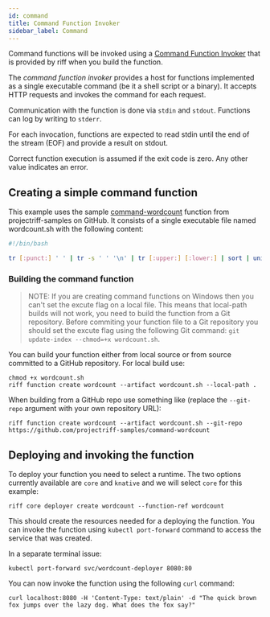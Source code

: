 ```yaml
---
id: command
title: Command Function Invoker
sidebar_label: Command
---
```


Command functions will be invoked using a [Command Function Invoker](https://github.com/projectriff/command-function-invoker) that is provided by riff when you build the function.

The *command function invoker* provides a host for functions implemented
as a single executable command (be it a shell script or a binary).
It accepts HTTP requests and invokes the command for each request.

Communication with the function is done via `stdin` and `stdout`.
Functions can log by writing to `stderr`.

For each invocation, functions are expected to read stdin until the end of the stream (EOF) and provide a result on stdout.

Correct function execution is assumed if the exit code is zero. Any other value indicates an error.

## Creating a simple command function

This example uses the sample [command-wordcount](https://github.com/projectriff-samples/command-wordcount) function from projectriff-samples on GitHub. It consists of a single executable file named wordcount.sh with the following content:

```bash
#!/bin/bash

tr [:punct:] ' ' | tr -s ' ' '\n' | tr [:upper:] [:lower:] | sort | uniq -c | sort -n
```

### Building the command function

> NOTE: If you are creating command functions on Windows then you can't set the excute flag on a local file. This means that local-path builds will not work, you need to build the function from a Git repository. Before commiting your function file to a Git repository you should set the excute flag using the following Git command: `git update-index --chmod=+x wordcount.sh`.

You can build your function either from local source or from source committed to a GitHub repository. For local build use:

```terminal
chmod +x wordcount.sh
riff function create wordcount --artifact wordcount.sh --local-path .
```

When building from a GitHub repo use something like (replace the `--git-repo` argument with your own repository URL):

```terminal
riff function create wordcount --artifact wordcount.sh --git-repo https://github.com/projectriff-samples/command-wordcount
```

## Deploying and invoking the function

To deploy your function you need to select a runtime. The two options currently available are `core` and `knative` and we will select `core` for this example:

```terminal
riff core deployer create wordcount --function-ref wordcount
```

This should create the resources needed for a deploying the function. You can invoke the function using `kubectl port-forward` command to access the service that was created.

In a separate terminal issue:

```terminal
kubectl port-forward svc/wordcount-deployer 8080:80
```

You can now invoke the function using the following `curl` command:

```terminal
curl localhost:8080 -H 'Content-Type: text/plain' -d "The quick brown fox jumps over the lazy dog. What does the fox say?"
```
